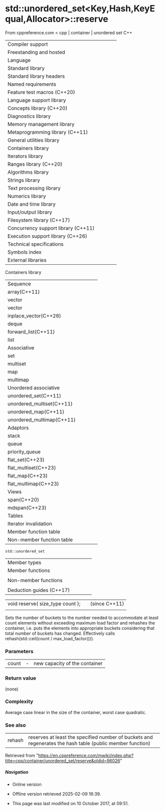 # std::unordered_set<Key,Hash,KeyEqual,Allocator>::reserve

From cppreference.com
< cpp‎ | container‎ | unordered set
C++

|  |  |  |  |  |
| --- | --- | --- | --- | --- |
| Compiler support | | | | |
| Freestanding and hosted | | | | |
| Language | | | | |
| Standard library | | | | |
| Standard library headers | | | | |
| Named requirements | | | | |
| Feature test macros (C++20) | | | | |
| Language support library | | | | |
| Concepts library (C++20) | | | | |
| Diagnostics library | | | | |
| Memory management library | | | | |
| Metaprogramming library (C++11) | | | | |
| General utilities library | | | | |
| Containers library | | | | |
| Iterators library | | | | |
| Ranges library (C++20) | | | | |
| Algorithms library | | | | |
| Strings library | | | | |
| Text processing library | | | | |
| Numerics library | | | | |
| Date and time library | | | | |
| Input/output library | | | | |
| Filesystem library (C++17) | | | | |
| Concurrency support library (C++11) | | | | |
| Execution support library (C++26) | | | | |
| Technical specifications | | | | |
| Symbols index | | | | |
| External libraries | | | | |

Containers library

|  |  |  |  |  |
| --- | --- | --- | --- | --- |
| Sequence | | | | |
| array(C++11) | | | | |
| vector | | | | |
| vector<bool> | | | | |
| inplace_vector(C++26) | | | | |
| deque | | | | |
| forward_list(C++11) | | | | |
| list | | | | |
| Associative | | | | |
| set | | | | |
| multiset | | | | |
| map | | | | |
| multimap | | | | |
| Unordered associative | | | | |
| unordered_set(C++11) | | | | |
| unordered_multiset(C++11) | | | | |
| unordered_map(C++11) | | | | |
| unordered_multimap(C++11) | | | | |
| Adaptors | | | | |
| stack | | | | |
| queue | | | | |
| priority_queue | | | | |
| flat_set(C++23) | | | | |
| flat_multiset(C++23) | | | | |
| flat_map(C++23) | | | | |
| flat_multimap(C++23) | | | | |
| Views | | | | |
| span(C++20) | | | | |
| mdspan(C++23) | | | | |
| Tables | | | | |
| Iterator invalidation | | | | |
| Member function table | | | | |
| Non-member function table | | | | |

`std::unordered_set`

|  |  |  |  |  |
| --- | --- | --- | --- | --- |
| Member types | | | | |
| Member functions | | | | |
| |  |  |  |  |  | | --- | --- | --- | --- | --- | | unordered_set::unordered_set | | | | | | unordered_set::~unordered_set | | | | | | unordered_set::operator= | | | | | | unordered_set::get_allocator | | | | | | Iterators | | | | | | unordered_set::beginunordered_set::cbegin | | | | | | unordered_set::endunordered_set::cend | | | | | | Capacity | | | | | | unordered_set::size | | | | | | unordered_set::max_size | | | | | | unordered_set::empty | | | | | | Modifiers | | | | | | unordered_set::clear | | | | | | unordered_set::erase | | | | | | unordered_set::swap | | | | | | unordered_set::extract(C++17) | | | | | | unordered_set::merge(C++17) | | | | | | unordered_set::insert | | | | | | unordered_set::insert_range(C++23) | | | | | | unordered_set::emplace | | | | | | unordered_set::emplace_hint | | | | | | |  |  |  |  |  | | --- | --- | --- | --- | --- | | Lookup | | | | | | unordered_set::count | | | | | | unordered_set::find | | | | | | unordered_set::contains(C++20) | | | | | | unordered_set::equal_range | | | | | | Bucket interface | | | | | | unordered_set::begin(size_type)unordered_set::cbegin(size_type) | | | | | | unordered_set::end(size_type)unordered_set::cend(size_type) | | | | | | unordered_set::bucket_count | | | | | | unordered_set::max_bucket_count | | | | | | unordered_set::bucket_size | | | | | | unordered_set::bucket | | | | | | Hash policy | | | | | | unordered_set::load_factor | | | | | | unordered_set::max_load_factor | | | | | | unordered_set::rehash | | | | | | ****unordered_set::reserve**** | | | | | | Observers | | | | | | unordered_set::hash_function | | | | | | unordered_set::key_eq | | | | | |  | | | | | |
| Non-member functions | | | | |
| |  |  |  |  |  | | --- | --- | --- | --- | --- | | operator==operator!=(until C++20) | | | | | | |  |  |  |  |  | | --- | --- | --- | --- | --- | | std::swap(std::unordered_set) | | | | | | erase_if(std::unordered_set)(C++20) | | | | | |
| Deduction guides (C++17) | | | | |

|  |  |  |
| --- | --- | --- |
| void reserve( size_type count ); |  | (since C++11) |
|  |  |  |

Sets the number of buckets to the number needed to accommodate at least count elements without exceeding maximum load factor and rehashes the container, i.e. puts the elements into appropriate buckets considering that total number of buckets has changed. Effectively calls rehash(std::ceil(count / max_load_factor())).

### Parameters

|  |  |  |
| --- | --- | --- |
| count | - | new capacity of the container |

### Return value

(none)

### Complexity

Average case linear in the size of the container, worst case quadratic.

### See also

|  |  |
| --- | --- |
| rehash | reserves at least the specified number of buckets and regenerates the hash table   (public member function) |

Retrieved from "<https://en.cppreference.com/mwiki/index.php?title=cpp/container/unordered_set/reserve&oldid=96026>"

##### Navigation

- Online version
- Offline version retrieved 2025-02-09 16:39.

- This page was last modified on 10 October 2017, at 09:51.
